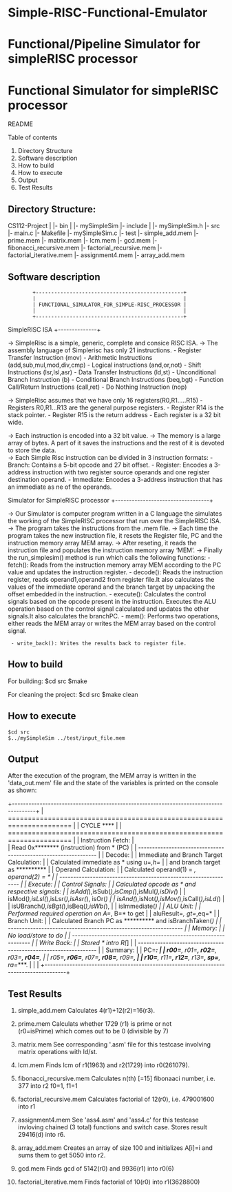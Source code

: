 # Simple-RISC-Functional-Emulator
Functional/Pipeline Simulator for simpleRISC processor
================================================
Functional Simulator for simpleRISC processor
================================================

README

Table of contents
1. Directory Structure
2. Software description      
3. How to build
4. How to execute
5. Output
6. Test Results

Directory Structure:
--------------------
CS112-Project
  |
  |- bin
      |
      |- mySimpleSim
  |- include
      |
      |- mySimpleSim.h
  |- src
      |- main.c
      |- Makefile
      |- mySimpleSim.c
  |- test
      |- simple_add.mem
      |- prime.mem
      |- matrix.mem
      |- lcm.mem
      |- gcd.mem
      |- fibonacci_recursive.mem
      |- factorial_recursive.mem
      |- factorial_iterative.mem
      |- assignment4.mem
      |- array_add.mem 
      
      
Software description      
--------------------

            +------------------------------------------------+
            |                                                |
            | FUNCTIONAL_SIMULATOR_FOR_SIMPLE-RISC_PROCESSOR |
            |                                                |
            +------------------------------------------------+


  SimpleRISC ISA
 +--------------+

-> SimpleRisc is a simple, generic, complete and consice RISC ISA.
-> The assembly language of Simplerisc has only 21 instructions.
    - Register Transfer Instruction (mov)
    - Arithmetic Instructions (add,sub,mul,mod,div,cmp)
    - Logical instructions (and,or,not)
    - Shift Instructions (lsr,lsl,asr)
    - Data Transfer Instructions (ld,st)
    - Unconditional Branch Instruction (b)
    - Conditional Branch Instructions (beq,bgt)
    - Function Call/Return Instructions (call,ret)
    - Do Nothing Instruction (nop)

-> SimpleRisc assumes that we have only 16 registers(R0,R1.....R15)
    - Registers R0,R1...R13 are the general purpose registers.
    - Register R14 is the stack pointer.
    - Register R15 is the return address
    - Each register is a 32 bit wide.

-> Each instruction is encoded into a 32 bit value.
-> The memory is a large array of bytes. A part of it saves the 
   instructions and the rest of it is devoted to store the data.     
-> Each Simple Risc instruction can be divided in 3 instruction formats:
    - Branch:    Contains a 5-bit opcode and 27 bit offset.
    - Register:  Encodes a 3-address instruction with two register source 
                 operands and one register destination operand.
    - Immediate: Encodes a 3-address instruction that has an immediate as 
                 ne of the operands.






  Simulator for SimpleRISC processor
 +----------------------------------+

 -> Our Simulator is computer program written in a C language the simulates the 
    working of the SimpleRISC processor that run over the SimpleRISC ISA.
 -> The program takes the instructions from the .mem file.
 -> Each time the program takes the new instruction file, it resets the Register 
    file, PC and the instruction memory array MEM array.
 -> After reseting, it reads the instruction file and populates the instruction
    memory array ‘MEM’.
 -> Finally the run_simplesim() method is run which calls the following
    functions:
     - fetch(): Reads from the instruction memory array MEM according to the PC
                value and updates the instruction register.
     - decode(): Reads the instruction register, reads operand1,operand2 from
                 register file.It also calculates the values of the immediate 
                 operand and the branch target by unpacking the offset embedded
                 in the instruction.
     - execute(): Calculates the control signals based on the opcode present in
                  the instruction. Executes the ALU operation based on the
                  control signal calculated and updates the other signals.It 
                   also calculates the branchPC.
     - mem(): Performs two operations, either reads the MEM array or writes the
              MEM array based on the control signal.

     - write_back(): Writes the results back to register file.



How to build
------------
For building:
    $cd src
    $make

For cleaning the project:
    $cd src
    $make clean

How to execute
--------------
	$cd src
	$../mySimpleSim ../test/input_file.mem


Output
------
 After the execution of the program, the MEM array is written in the 
 'data_out.mem' file and the state of the variables is printed on the 
 console as shown:
 
 
 +--------------------------------------------------------------------------------------+
 |        ======================================================================        |
 |        CYCLE ****                                                                    |
 |        ======================================================================        |
 |        Instruction Fetch:                                                            |  
 |             Read 0x******** (instruction) from * (PC)                                |
 |          ---------------------------------------------------------------             |
 |        Decode:                                                                       |
 |             Immediate and Branch Target Calculation:                                 |
 |                Calculated immediate as * using u=*,h=*                               | 
 |                and branch target as **********                                       |
 |             Operand Calculation:                                                     | 
 |                Calculated operand(1) = *, operand(2) = *                             |
 |             ---------------------------------------------------------------          | 
 |        Execute:                                                                      |
 |             Control Signals:                                                         |
 |                Calculated opcode as * and respective signals:                        |
 |                    isAdd(*),isSub(*),isCmp(*),isMul(*),isDiv(*)                      | 
 |                    isMod(*),isLsl(*),isLsr(*),isAsr(*), isOr(*)                      | 
 |                    isAnd(*),isNot(*),isMov(*),isCall(*),isLd(*)                      | 
 |                    isUBranch(*),isBgt(*),isBeq(*),isWb(*),                           |
 |                    isImmediate(*)                                                    |
 |             ALU Unit:                                                                |
 |                Performed required operation on A=*, B=* to get                       |
 |                aluResult=*, gt=*,eq=*                                                |
 |             Branch Unit:                                                             |
 |                Calculated Branch PC as ********** and isBranchTaken(*)               | 
 |             ---------------------------------------------------------------          |
 |        Memory:                                                                       |
 |           No load/store to do                                                        | 
 |           ---------------------------------------------------------------            |
 |        Write Back:                                                                   |
 |             Stored * intro R[*]                                                      |
 |             ---------------------------------------------------------------          | 
 |       Summary:                                                                       |
 |           PC=***:                                                                    |
 |             r00=****, r01=****, r02=****, r03=****, r04=****,                        |
 |             r05=****, r06=****, r07=****, r08=****, r09=****,                        |
 |             r10=****, r11=****, r12=****, r13=****, sp=****, ra=****.                |
 |                                                                                      |
 +--------------------------------------------------------------------------------------+


Test Results
--------------
1. simple_add.mem
    Calculates 4(r1)+12(r2)=16(r3).
    
2. prime.mem
    Calculats whether 1729 (r1) is prime or not  
    (r0=isPrime) which comes out to be 0 (divisible
    by 7)
    
3. matrix.mem
    See corresponding '.asm' file for this testcase 
    involving 
    matrix operations with ld/st.
    
4. lcm.mem
    Finds lcm of r1(1963) and r2(1729) into r0(261079).
    
5. fibonacci_recursive.mem
    Calculates n(th) [=15] fibonaaci number, i.e. 377 into 
    r2
    f0=1, f1=1
    
6. factorial_recursive.mem
    Calculates factorial of 12(r0), i.e. 479001600 into r1
    
7. assignment4.mem
    See 'ass4.asm' and 'ass4.c' for this testcase invloving 
    chained (3 total) functions and switch case.
    Stores result 29416(d) into r6.
    
8. array_add.mem
    Creates an array of size 100 and initializes A[i]=i and
    sums them to get 5050 into r2.
    
9. gcd.mem
	Finds gcd of 5142(r0) and 9936(r1) into r0(6)
	
10. factorial_iterative.mem
	Finds factorial of 10(r0) into r1(3628800)
